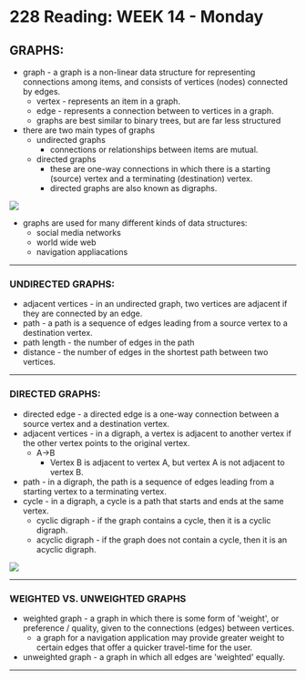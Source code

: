 # 228 Reading: **WEEK 14** - Monday

## **GRAPHS:**
* graph - a graph is a non-linear data structure for representing connections among items, and consists of vertices (nodes) connected by edges.
    * vertex - represents an item in a graph.
    * edge - represents a connection between to vertices in a graph.
    * graphs are best similar to binary trees, but are far less structured
* there are two main types of graphs
    * undirected graphs
        * connections or relationships between items are mutual.
    * directed graphs
        * these are one-way connections in which there is a starting (source) vertex and a terminating (destination) vertex.
        * directed graphs are also known as digraphs.

![](https://external-content.duckduckgo.com/iu/?u=https%3A%2F%2Fadrianmejia.com%2Fimages%2Fdirected-vs-undirected-graph.jpg&f=1&nofb=1)
* graphs are used for many different kinds of data structures:
    * social media networks
    * world wide web
    * navigation appliacations
***
### **UNDIRECTED GRAPHS:**
* adjacent vertices - in an undirected graph, two vertices are adjacent if they are connected by an edge.
* path - a path is a sequence of edges leading from a source vertex to a destination vertex. 
* path length - the number of edges in the path 
* distance - the number of edges in the shortest path between two vertices.
***
### **DIRECTED GRAPHS:**
* directed edge - a directed edge is a one-way connection between a source vertex and a destination vertex.
* adjacent vertices - in a digraph, a vertex is adjacent to another vertex if the other vertex points to the original vertex.
    * A->B
        * Vertex B is adjacent to vertex A, but vertex A is not adjacent to vertex B.
* path - in a digraph, the path is a sequence of edges leading from a starting vertex to a terminating vertex.
* cycle - in a digraph, a cycle is a path that starts and ends at the same vertex.
    * cyclic digraph - if the graph contains a cycle, then it is a cyclic digraph.
    * acyclic digraph - if the graph does not contain a cycle, then it is an acyclic digraph. 

![](https://external-content.duckduckgo.com/iu/?u=https%3A%2F%2Fadrianmejia.com%2Fimages%2Fcyclic-vs-acyclic-directed-graph.jpg&f=1&nofb=1)
***
### **WEIGHTED VS. UNWEIGHTED GRAPHS**
* weighted graph - a graph in which there is some form of 'weight', or preference / quality, given to the connections (edges) between vertices.
    * a graph for a navigation application may provide greater weight to certain edges that offer a quicker travel-time for the user.
* unweighted graph - a graph in which all edges are 'weighted' equally.
***